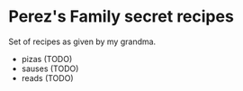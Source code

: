 # Perez's Family secret recipes

Set of recipes as given by my grandma.

 - pizas (TODO)
 - sauses (TODO)
 - reads (TODO)